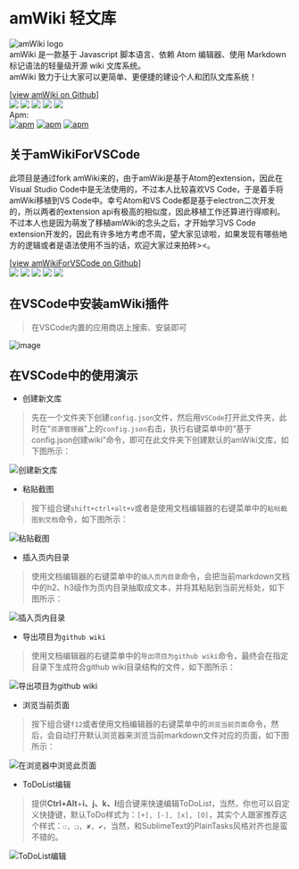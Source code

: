# amWiki 轻文库

![amWiki logo](https://github.com/YaoXuanZhi/amWikiForVSCode/blob/master/images/logo.png)  
amWiki 是一款基于 Javascript 脚本语言、依赖 Atom 编辑器、使用 Markdown 标记语法的轻量级开源 wiki 文库系统。  
amWiki 致力于让大家可以更简单、更便捷的建设个人和团队文库系统！  

[[view amWiki on Github](https://github.com/TevinLi/amWiki)]  
[![](https://img.shields.io/github/stars/TevinLi/amWiki.svg?style=social&label=Star)](https://github.com/TevinLi/amWiki "GitHub Stars") [![](https://img.shields.io/github/forks/TevinLi/amWiki.svg?style=social&label=Fork)](https://github.com/TevinLi/amWiki "GitHub Forks") [![](https://img.shields.io/github/issues-raw/TevinLi/amWiki.svg)](https://github.com/TevinLi/amWiki "GitHub Open Issues") [![](https://img.shields.io/github/issues-closed-raw/TevinLi/amWiki.svg)](https://github.com/TevinLi/amWiki "GitHub Closed Issues") [![](https://img.shields.io/github/contributors/TevinLi/amWiki.svg)](https://github.com/TevinLi/amWiki "GitHub Contributors")  
Apm:  
[![apm](https://img.shields.io/apm/v/amWiki.svg)](https://atom.io/packages/amWiki "Apm Version") [![apm](https://img.shields.io/apm/dm/amWiki.svg)](https://atom.io/packages/amWiki "Apm Downloads") [![apm](https://img.shields.io/apm/l/amWiki.svg)](https://atom.io/packages/amWiki "MIT License")

## 关于amWikiForVSCode
此项目是通过fork amWiki来的，由于amWiki是基于Atom的extension，因此在Visual Studio Code中是无法使用的，不过本人比较喜欢VS Code，于是着手将amWiki移植到VS Code中。幸亏Atom和VS Code都是基于electron二次开发的，所以两者的extension api有极高的相似度，因此移植工作还算进行得顺利。不过本人也是因为萌发了移植amWiki的念头之后，才开始学习VS Code extension开发的，因此有许多地方考虑不周，望大家见谅啦，如果发现有哪些地方的逻辑或者是语法使用不当的话，欢迎大家过来拍砖><。

[[view amWikiForVSCode on Github](https://github.com/YaoXuanZhi/amWikiForVSCode)]  
[![](https://img.shields.io/github/stars/YaoXuanZhi/amWikiForVSCode.svg?style=social&label=Star)](https://github.com/YaoXuanZhi/amWikiForVSCode "GitHub Stars") [![](https://img.shields.io/github/forks/YaoXuanZhi/amWikiForVSCode.svg?style=social&label=Fork)](https://github.com/YaoXuanZhi/amWikiForVSCode "GitHub Forks") [![](https://img.shields.io/github/issues-raw/YaoXuanZhi/amWikiForVSCode.svg)](https://github.com/YaoXuanZhi/amWikiForVSCode "GitHub Open Issues") [![](https://img.shields.io/github/issues-closed-raw/YaoXuanZhi/amWikiForVSCode.svg)](https://github.com/YaoXuanZhi/amWikiForVSCode "GitHub Closed Issues") [![](https://img.shields.io/github/contributors/YaoXuanZhi/amWikiForVSCode.svg)](https://github.com/YaoXuanZhi/amWikiForVSCode "GitHub Contributors")

## 在VSCode中安装amWiki插件
>在VSCode内置的应用商店上搜索、安装即可

![image](https://github.com/YaoXuanZhi/amWikiForVSCode/blob/master/res/Install_plugin.png)

## 在VSCode中的使用演示
- 创建新文库

> 先在一个文件夹下创建`config.json`文件，然后用`VSCode`打开此文件夹，此时在“`资源管理器`”上的`config.json`右击，执行右键菜单中的“基于config.json创建wiki”命令，即可在此文件夹下创建默认的amWiki文库，如下图所示：

![创建新文库](https://github.com/YaoXuanZhi/amWikiForVSCode/blob/master/res/Create_a_new_wiki.gif)

- 粘贴截图

>按下组合键`shift+ctrl+alt+v`或者是使用文档编辑器的右键菜单中的`粘帖截图到文档`命令，如下图所示：

![粘贴截图](https://github.com/YaoXuanZhi/amWikiForVSCode/blob/master/res/Paste_a_screenshot.gif)

- 插入页内目录

>使用文档编辑器的右键菜单中的`插入页内目录`命令，会把当前markdown文档中的h2、h3级作为页内目录抽取成文本，并将其粘贴到当前光标处，如下图所示：

![插入页内目录](https://github.com/YaoXuanZhi/amWikiForVSCode/blob/master/res/Insert_a_catalogue.gif)

- 导出项目为`github wiki`

>使用文档编辑器的右键菜单中的`导出项目为github wiki`命令，最终会在指定目录下生成符合github wiki目录结构的文件，如下图所示：

![导出项目为github wiki](https://github.com/YaoXuanZhi/amWikiForVSCode/blob/master/res/Export_to_disk_as_a_github_wiki.gif)

- 浏览当前页面

>按下组合键`f12`或者使用文档编辑器的右键菜单中的`浏览当前页面`命令，然后，会自动打开默认浏览器来浏览当前markdown文件对应的页面，如下图所示：

![在浏览器中浏览此页面](https://github.com/YaoXuanZhi/amWikiForVSCode/blob/master/res/Preview_the_current_page.gif)

- ToDoList编辑

>提供**Ctrl+Alt**+**i、j、k、l**组合键来快速编辑ToDoList，当然，你也可以自定义快捷键，默认ToDo样式为：`[+], [-], [x], [O]`，其实个人跟家推荐这个样式：`☐, ❑, ✘, ✔`，当然，和SublimeText的PlainTasks风格对齐也是蛮不错的。

![ToDoList编辑](https://github.com/YaoXuanZhi/amWikiForVSCode/blob/master/res/Edit_todolist.gif)
